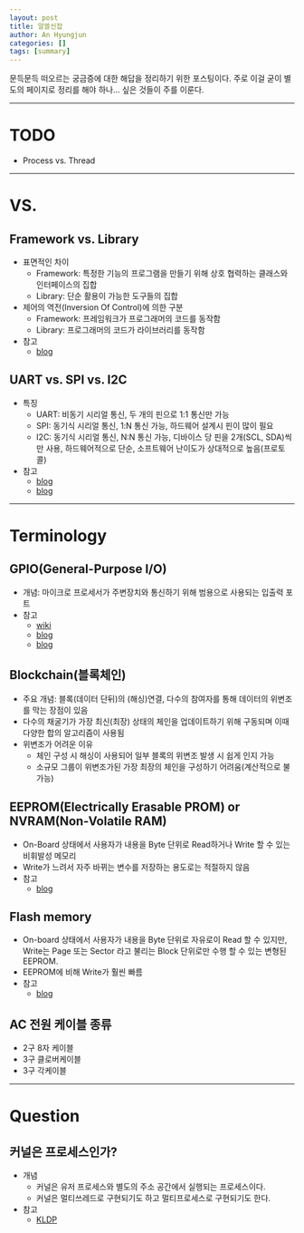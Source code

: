 ```yaml
---
layout: post
title: 알쓸신잡
author: An Hyungjun
categories: []
tags: [summary]
---
```


문득문득 떠오르는 궁금증에 대한 해답을 정리하기 위한 포스팅이다.
주로 이걸 굳이 별도의 페이지로 정리를 해야 하나... 싶은 것들이 주를 이룬다.

--------------------------------------------------------------------------------

# TODO
- Process vs. Thread

--------------------------------------------------------------------------------

# VS.

## Framework vs. Library
- 표면적인 차이
	- Framework: 특정한 기능의 프로그램을 만들기 위해 상호 협력하는 클래스와 인터페이스의 집합
	- Library: 단순 활용이 가능한 도구들의 집합
- 제어의 역전(Inversion Of Control)에 의한 구분
	- Framework: 프레임워크가 프로그래머의 코드를 동작함
	- Library: 프로그래머의 코드가 라이브러리를 동작함
- 참고
	- [blog](https://mangkyu.tistory.com/4])

## UART vs. SPI vs. I2C
- 특징
	- UART: 비동기 시리얼 통신, 두 개의 핀으로 1:1 통신만 가능
	- SPI: 동기식 시리얼 통신, 1:N 통신 가능, 하드웨어 설계시 핀이 많이 필요
	- I2C: 동기식 시리얼 통신, N:N 통신 가능, 디바이스 당 핀을 2개(SCL, SDA)씩만 사용, 하드웨어적으로 단순, 소프트웨어 난이도가 상대적으로 높음(프로토콜)
- 참고
	- [blog](https://2innnnn0.tistory.com/11)
	- [blog](https://coder-in-war.tistory.com/entry/Network-02-I2C%EC%97%90-%EA%B4%80%ED%95%98%EC%97%AC)

--------------------------------------------------------------------------------

# Terminology

## GPIO(General-Purpose I/O)
- 개념: 마이크로 프로세서가 주변장치와 통신하기 위해 범용으로 사용되는 입출력 포트
- 참고
	- [wiki](https://ko.wikipedia.org/wiki/GPIO)
	- [blog](https://rakuraku.tistory.com/148)
	- [blog](https://junolefou.tistory.com/4)

## Blockchain(블록체인)
- 주요 개념: 블록(데이터 단뒤)의 (해싱)연결, 다수의 참여자를 통해 데이터의 위변조를 막는 장점이 있음
- 다수의 채굴기가 가장 최신(최장) 상태의 체인을 업데이트하기 위해 구동되며 이때 다양한 합의 알고리즘이 사용됨
- 위변조가 어려운 이유
	- 체인 구성 시 해싱이 사용되어 일부 블록의 위변조 발생 시 쉽게 인지 가능
	- 소규모 그룹이 위변조가된 가장 최장의 체인을 구성하기 어려움(계산적으로 불가능)

## EEPROM(Electrically Erasable PROM) or NVRAM(Non-Volatile RAM)
- On-Board 상태에서 사용자가 내용을 Byte 단위로 Read하거나 Write 할 수 있는 비휘발성 메모리
- Write가 느려서 자주 바뀌는 변수를 저장하는 용도로는 적절하지 않음
- 참고
	- [blog](https://treeroad.tistory.com/entry/Flash-Memory%EC%99%80-EEPROM-%EC%B0%A8%EC%9D%B4%EC%A0%90)

## Flash memory
- On-board 상태에서 사용자가 내용을 Byte 단위로 자유로이 Read 할 수 있지만, Write는 Page 또는 Sector 라고 불리는 Block 단위로만 수행 할 수 있는 변형된 EEPROM.
- EEPROM에 비해 Write가 훨씬 빠름
- 참고
	- [blog](https://treeroad.tistory.com/entry/Flash-Memory%EC%99%80-EEPROM-%EC%B0%A8%EC%9D%B4%EC%A0%90)

## AC 전원 케이블 종류
- 2구 8자 케이블
- 3구 클로버케이블
- 3구 각케이블

--------------------------------------------------------------------------------

# Question

## 커널은 프로세스인가?
- 개념
	- 커널은 유저 프로세스와 별도의 주소 공간에서 실행되는 프로세스이다.
	- 커널은 멀티쓰레드로 구현되기도 하고 멀티프로세스로 구현되기도 한다.
- 참고
	- [KLDP](https://kldp.org/node/82997)
